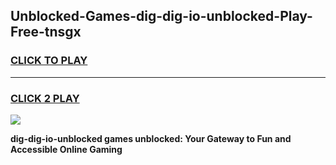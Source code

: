 
## Unblocked-Games-dig-dig-io-unblocked-Play-Free-tnsgx
<h3>
<a href="https://premium76.site?title=dig-dig-io-unblocked&ref=23A">CLICK TO PLAY</a></h3>
<hr>

<h3>
<a href="https://premium76.site?title=dig-dig-io-unblocked&ref=23A">CLICK 2 PLAY</a>
  
</h3>

<a href="https://premium76.site?title=dig-dig-io-unblocked&ref=23A"><img src="https://clearcache.store/games.png"></a>


**dig-dig-io-unblocked games unblocked: Your Gateway to Fun and Accessible Online Gaming**
